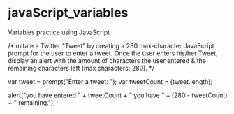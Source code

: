 # javaScript_variables
Variables practice using JavaScript 


/*Imitate a Twitter "Tweet" by creating a 280 max-character JavaScript prompt for the user to enter a tweet. Once the user enters his/her Tweet, display an alert with the amount of characters the user entered & the remaining characters left (max characters: 280). */

var tweet = prompt("Enter a tweet: ");
var tweetCount = (tweet.length);

alert("you have entered " + tweetCount + " you have " + (280 - tweetCount) + " remaining.");
